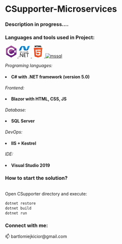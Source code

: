 # CSupporter-Microservices

<h3>Description in progress....</h3>

<h3 align="left">Languages and tools used in Project:</h3><p align="left"> 
<a href="https://www.w3schools.com/cs/" target="_blank" rel="noreferrer"> <img src="https://raw.githubusercontent.com/devicons/devicon/master/icons/csharp/csharp-original.svg" alt="csharp" width="40" height="40"/> </a> 
<a href="https://dotnet.microsoft.com/" target="_blank" rel="noreferrer"> <img src="https://raw.githubusercontent.com/devicons/devicon/master/icons/dot-net/dot-net-original-wordmark.svg" alt="dotnet" width="40" height="40"/> </a>
<a href="https://www.w3.org/html/" target="_blank" rel="noreferrer"> <img src="https://raw.githubusercontent.com/devicons/devicon/master/icons/html5/html5-original-wordmark.svg" alt="html5" width="40" height="40"/> </a> 
<a href="https://www.microsoft.com/en-us/sql-server" target="_blank" rel="noreferrer"> <img src="https://www.svgrepo.com/show/303229/microsoft-sql-server-logo.svg" alt="mssql" width="40" height="40"/> </a>

<i>Programing languages:</i>
<h4><li> C# with .NET framework (version 5.0)</li></h4>
<i>Frontend: </i>
<h4><li>Blazor with HTML, CSS, JS</li></h4>
<i>Database:</i>
<h4><li>SQL Server</li></h4>
<i>DevOps:</i>
<h4><li>IIS + Kestrel</li></h4>
<i>IDE:</i>
<h4><li>Visual Studio 2019</li></h4>


<h3>How to start the solution?</h3></br>
Open CSupporter directory and execute:

```dotnet
dotnet restore
dotnet build
dotnet run
```

<h3 align="left">Connect with me:</h3>
<p align="left">📫  bartlomiejkicior@gmail.com </p>
